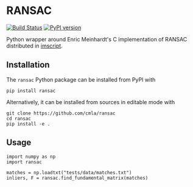# RANSAC

[![Build Status](https://travis-ci.com/cmla/ransac.svg?branch=dev)](https://travis-ci.com/cmla/ransac)
[![PyPI version](https://img.shields.io/pypi/v/ransac)](https://pypi.org/project/ransac)

Python wrapper around Enric Meinhardt's C implementation of RANSAC distributed
in [imscript](https://github.com/mnhrdt/imscript).


## Installation

The `ransac` Python package can be installed from PyPI with

    pip install ransac

Alternatively, it can be installed from sources in editable mode with

    git clone https://github.com/cmla/ransac
    cd ransac
    pip install -e .


## Usage

    import numpy as np
    import ransac

    matches = np.loadtxt("tests/data/matches.txt")
    inliers, F = ransac.find_fundamental_matrix(matches)
